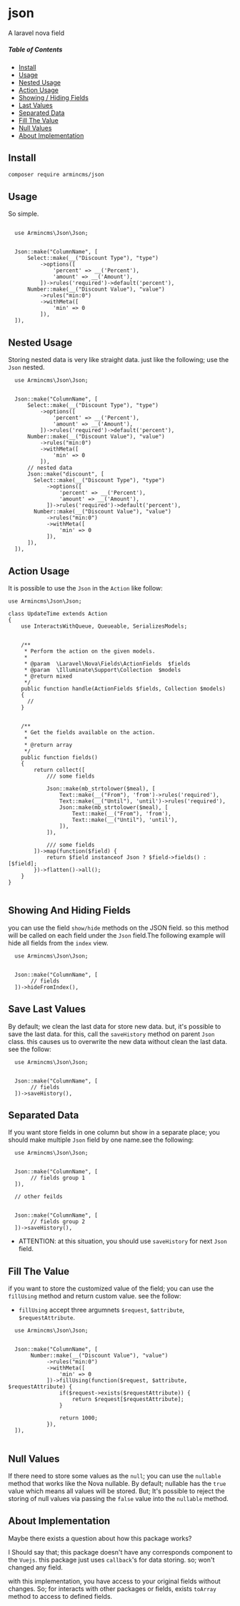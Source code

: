 # json
A laravel nova field 

##### Table of Contents   
* [Install](#install)      
* [Usage](#usage)       
* [Nested Usage](#nested-usage)       
* [Action Usage](#action-usage)       
* [Showing / Hiding Fields](#showing-and-hiding-fields)       
* [Last Values](#last-values)       
* [Separated Data](#separated-data)       
* [Fill The Value](#fill-the-value)  
* [Null Values](#null-values) 
* [About Implementation](#about-implementation)    

## Install
```bash
composer require armincms/json
``` 
  
## Usage 
So simple.

``` 

  use Armincms\Json\Json;  
  

  Json::make("ColumnName", [ 
      Select::make(__("Discount Type"), "type")
          ->options([
              'percent' => __('Percent'),
              'amount' => __('Amount'),
          ])->rules('required')->default('percent'),
      Number::make(__("Discount Value"), "value")
          ->rules("min:0")
          ->withMeta([
              'min' => 0
          ]),   
  ]),

```

## Nested Usage 
Storing nested data is very like straight data. just like the following; use the `Json` nested.


```  
  use Armincms\Json\Json;  
  

  Json::make("ColumnName", [ 
      Select::make(__("Discount Type"), "type")
          ->options([
              'percent' => __('Percent'),
              'amount' => __('Amount'),
          ])->rules('required')->default('percent'),
      Number::make(__("Discount Value"), "value")
          ->rules("min:0")
          ->withMeta([
              'min' => 0
          ]),   
      // nested data
      Json::make("discount", [ 
        Select::make(__("Discount Type"), "type")
            ->options([
                'percent' => __('Percent'),
                'amount' => __('Amount'),
            ])->rules('required')->default('percent'),
        Number::make(__("Discount Value"), "value")
            ->rules("min:0")
            ->withMeta([
                'min' => 0
            ]),   
      ]),
  ]),

```

## Action Usage 
It is possible to use the `Json` in the `Action` like follow:



```  
use Armincms\Json\Json;

class UpdateTime extends Action
{
    use InteractsWithQueue, Queueable, SerializesModels; 


    /**
     * Perform the action on the given models.
     *
     * @param  \Laravel\Nova\Fields\ActionFields  $fields
     * @param  \Illuminate\Support\Collection  $models
     * @return mixed
     */
    public function handle(ActionFields $fields, Collection $models)
    {
      //
    }


    /**
     * Get the fields available on the action.
     *
     * @return array
     */
    public function fields()
    {
        return collect([
            /// some fields
            
            Json::make(mb_strtolower($meal), [
                Text::make(__("From"), 'from')->rules('required'),
                Text::make(__("Until"), 'until')->rules('required'),  
                Json::make(mb_strtolower($meal), [
                    Text::make(__("From"), 'from'),
                    Text::make(__("Until"), 'until'),  
                ]),
            ]),

            /// some fields
        ])->map(function($field) {
            return $field instanceof Json ? $field->fields() : [$field];
        })->flatten()->all();
    }
}


```
## Showing And Hiding Fields
you can use the field `show/hide` methods on the JSON field. so this method will be called on each field under the `Json` field.The following example will hide all fields from the `index` view.


```  
  use Armincms\Json\Json;  
  

  Json::make("ColumnName", [ 
       // fields
  ])->hideFromIndex(),

``` 


## Save Last Values 
By default; we clean the last data for store new data. but, it's possible to save the last data. for this, call the `saveHistory`  method on parent `Json` class. this causes us to overwrite the new data without clean the last data. see the follow:


```  
  use Armincms\Json\Json;  
  

  Json::make("ColumnName", [ 
       // fields
  ])->saveHistory(),

``` 

## Separated Data
If you want store fields in one column but show in a separate place; you should make multiple `Json` field by one name.see the following:

```  
  use Armincms\Json\Json;  
  

  Json::make("ColumnName", [ 
       // fields group 1
  ]),

  // other feilds


  Json::make("ColumnName", [ 
       // fields group 2
  ])->saveHistory(),

``` 


* ATTENTION: at this situation, you should use `saveHistory` for next `Json` field. 


## Fill The Value
if you want to store the customized value of the field; you can use the `fillUsing` 
method and return custom value. see the follow:

* `fillUsing` accept three argumnets `$request`, `$attribute`, `$requestAttribute`.

```  
  use Armincms\Json\Json;  
  

  Json::make("ColumnName", [ 
       Number::make(__("Discount Value"), "value")
            ->rules("min:0")
            ->withMeta([
                'min' => 0
            ])->fillUsing(function($request, $attribute, $requestAttribute) {
                if($request->exists($requestAttribute)) { 
                    return $request[$requestAttribute];
                }

                return 1000;
            }), 
  ]),
  
```

## Null Values
If there need to store some values as the `null`; you can use the `nullable` method that works like the Nova nullable. 
By default; nullable has the `true` value which means all values will be stored. But; It's possible to reject the storing of null values via passing the `false` value into the `nullable` method.

## About Implementation
Maybe there exists a question about how this package works? 

I Should say that; this package doesn't have any corresponds component to the `Vuejs`. 
this package just uses `callback`'s for data storing. so; won't changed any field.

with this implementation, you have access to your original fields without changes.
So; for interacts with other packages or fields, exists `toArray` method to access to defined fields.